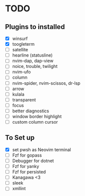 # TODO

## Plugins to installed
- [x] winsurf
- [x] toogleterm
- [ ] satellite
- [ ] hearline (statusline)
- [ ] nvim-dap, dap-view
- [ ] noice, trouble, twilight
- [ ] nvim-ufo
- [ ] column
- [ ] nvim-spider, nvim-scissos, dr-lsp
- [ ] arrow
- [ ] kulala
- [ ] transparent
- [ ] focus
- [ ] better diagnostics
- [ ] window border highlight
- [ ] custom column cursor

## To Set up
- [x] set pwsh as Neovim terminal
- [ ] Fzf for gopass
- [ ] Debugger for dotnet
- [ ] Fzf for yanky
- [ ] Fzf for persisted
- [ ] Kanagawa <3
- [ ] sleek
- [ ] xmllint
